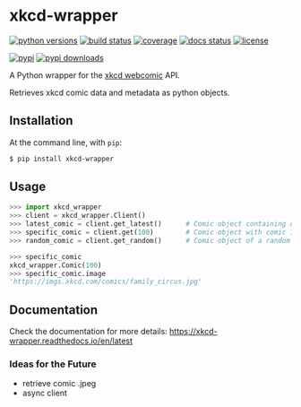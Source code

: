 # xkcd-wrapper
[![python versions](https://img.shields.io/pypi/pyversions/xkcd-wrapper "supported python versions")](https://pypi.org/project/xkcd-wrapper)
[![build status](https://github.com/Kronopt/xkcd-wrapper/workflows/CI/badge.svg "build status")](https://github.com/Kronopt/xkcd-wrapper/actions?query=workflow%3ACI)
[![coverage](https://codecov.io/gh/Kronopt/xkcd-wrapper/branch/master/graph/badge.svg "code coverage")](https://codecov.io/gh/Kronopt/xkcd-wrapper)
[![docs status](https://readthedocs.org/projects/xkcd-wrapper/badge/?version=latest "documentation build status")](https://xkcd-wrapper.readthedocs.io/en/latest/)
[![license](https://img.shields.io/pypi/l/xkcd-wrapper "license")](https://github.com/Kronopt/xkcd-wrapper/blob/master/LICENSE)

[![pypi](https://img.shields.io/pypi/v/xkcd-wrapper "pypi package")](https://pypi.org/project/xkcd-wrapper)
[![pypi downloads](https://img.shields.io/pypi/dm/xkcd-wrapper "pypi downloads")](https://pypi.org/project/xkcd-wrapper)

A Python wrapper for the [xkcd webcomic](https://xkcd.com/) API.

Retrieves xkcd comic data and metadata as python objects.

## Installation
At the command line, with `pip`:
```sh
$ pip install xkcd-wrapper
```

## Usage
```python
>>> import xkcd_wrapper
>>> client = xkcd_wrapper.Client()
>>> latest_comic = client.get_latest()      # Comic object containing data of the latest xkcd comic
>>> specific_comic = client.get(100)        # Comic object with comic 100 data
>>> random_comic = client.get_random()      # Comic object of a random comic

>>> specific_comic
xkcd_wrapper.Comic(100)
>>> specific_comic.image
'https://imgs.xkcd.com/comics/family_circus.jpg'
```

## Documentation
Check the documentation for more details: https://xkcd-wrapper.readthedocs.io/en/latest

### Ideas for the Future
* retrieve comic .jpeg
* async client
